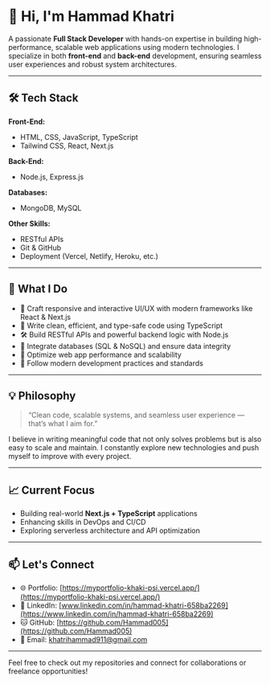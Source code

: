 # 👋 Hi, I'm Hammad Khatri

A passionate **Full Stack Developer** with hands-on expertise in building high-performance, scalable web applications using modern technologies. I specialize in both **front-end** and **back-end** development, ensuring seamless user experiences and robust system architectures.

---

## 🛠 Tech Stack

**Front-End:**
- HTML, CSS, JavaScript, TypeScript
- Tailwind CSS, React, Next.js

**Back-End:**
- Node.js, Express.js

**Databases:**
- MongoDB, MySQL

**Other Skills:**
- RESTful APIs
- Git & GitHub
- Deployment (Vercel, Netlify, Heroku, etc.)

---

## 🚀 What I Do

- 🧩 Craft responsive and interactive UI/UX with modern frameworks like React & Next.js  
- 🧠 Write clean, efficient, and type-safe code using TypeScript  
- 🛠 Build RESTful APIs and powerful backend logic with Node.js  
- 🔄 Integrate databases (SQL & NoSQL) and ensure data integrity  
- 🚀 Optimize web app performance and scalability  
- 🎯 Follow modern development practices and standards  

---

## 💡 Philosophy

> “Clean code, scalable systems, and seamless user experience — that’s what I aim for.”

I believe in writing meaningful code that not only solves problems but is also easy to scale and maintain. I constantly explore new technologies and push myself to improve with every project.

---

## 📈 Current Focus

- Building real-world **Next.js + TypeScript** applications  
- Enhancing skills in DevOps and CI/CD  
- Exploring serverless architecture and API optimization  

---

## 📫 Let's Connect

- 🌐 Portfolio: [https://myportfolio-khaki-psi.vercel.app/](https://myportfolio-khaki-psi.vercel.app/)
- 💼 LinkedIn: [www.linkedin.com/in/hammad-khatri-658ba2269](https://www.linkedin.com/in/hammad-khatri-658ba2269)
- 🐱 GitHub: [https://github.com/Hammad005](https://github.com/Hammad005)
- 📧 Email: khatrihammad911@gmail.com

---

Feel free to check out my repositories and connect for collaborations or freelance opportunities!
